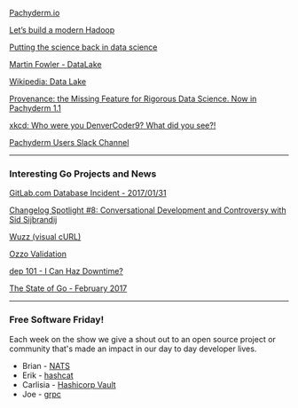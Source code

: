 [Pachyderm.io](https://www.pachyderm.io/)

[Let’s build a modern Hadoop](https://medium.com/pachyderm-data/lets-build-a-modern-hadoop-4fc160f8d74f#.mkof29jw7)

[Putting the science back in data science](https://www.oreilly.com/ideas/putting-the-science-back-in-data-science)

[Martin Fowler - DataLake](https://martinfowler.com/bliki/DataLake.html)

[Wikipedia: Data Lake](https://en.wikipedia.org/wiki/Data_lake)

[Provenance: the Missing Feature for Rigorous Data Science. Now in Pachyderm 1.1](https://medium.com/pachyderm-data/provenance-the-missing-feature-for-good-data-science-now-in-pachyderm-1-1-2bd9d376a7eb#.ti3iqat9z)

[xkcd: Who were you DenverCoder9? What did you see?!](https://xkcd.com/979/)

[Pachyderm Users Slack Channel](https://pachyderm-users.slack.com/)

---

### Interesting Go Projects and News

[GitLab.com Database Incident - 2017/01/31](https://docs.google.com/document/d/1GCK53YDcBWQveod9kfzW-VCxIABGiryG7_z_6jHdVik/pub)

[Changelog Spotlight #8: Conversational Development and Controversy with Sid Sijbrandij](https://changelog.com/spotlight/8)

[Wuzz (visual cURL)](https://github.com/asciimoo/wuzz)

[Ozzo Validation](https://github.com/go-ozzo/ozzo-validation)

[dep 101 - I Can Haz Downtime?](https://medium.com/i-can-haz-downtime/dep-101-c85e8ab6ed45#.o1tzfxijv)

[The State of Go - February 2017](https://www.youtube.com/watch?v=tY4UKkgb5IY)

---

### Free Software Friday!

Each week on the show we give a shout out to an open source project or community that's made an impact in our day to day developer lives.

- Brian - [NATS](https://nats.io)
- Erik - [hashcat](https://hashcat.net/hashcat/)
- Carlisia - [Hashicorp Vault](https://www.vaultproject.io/)
- Joe - [grpc](https://github.com/orgs/grpc/people)
